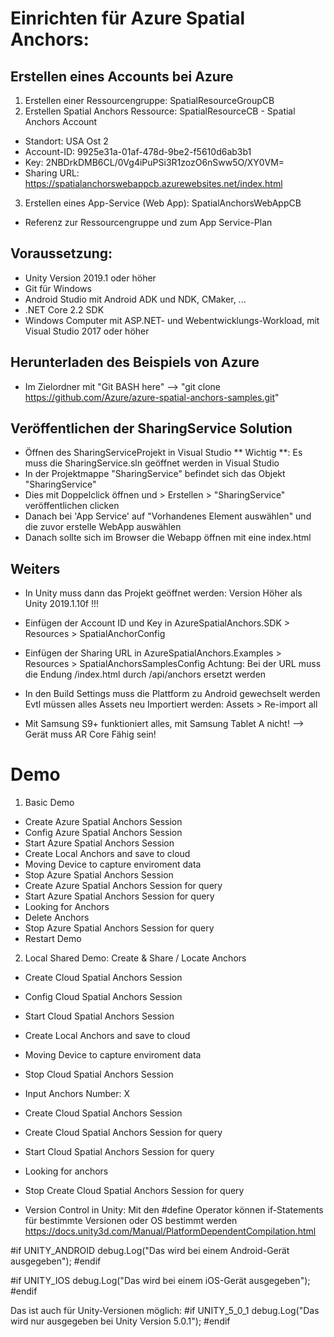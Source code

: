 ﻿# Einrichten für Azure Spatial Anchors:

## Erstellen eines Accounts bei Azure
1. Erstellen einer Ressourcengruppe: SpatialResourceGroupCB
2. Erstellen Spatial Anchors Ressource: SpatialResourceCB - Spatial Anchors Account
  * Standort: USA Ost 2
  * Account-ID: 9925e31a-01af-478d-9be2-f5610d6ab3b1
  * Key: 2NBDrkDMB6CL/0Vg4iPuPSi3R1zozO6nSww5O/XY0VM=
  * Sharing URL: https://spatialanchorswebappcb.azurewebsites.net/index.html
 3. Erstellen eines App-Service (Web App): SpatialAnchorsWebAppCB
  * Referenz zur Ressourcengruppe und zum App Service-Plan

## Voraussetzung:
* Unity Version 2019.1 oder höher
* Git für Windows
* Android Studio mit Android ADK und NDK, CMaker, ...
* .NET Core 2.2 SDK
* Windows Computer mit ASP.NET- und Webentwicklungs-Workload, mit Visual Studio 2017 oder höher

## Herunterladen des Beispiels von Azure
* Im Zielordner mit "Git BASH here" 
--> "git clone https://github.com/Azure/azure-spatial-anchors-samples.git"

## Veröffentlichen der SharingService Solution
* Öffnen des SharingServiceProjekt in Visual Studio
** Wichtig **: Es muss die SharingService.sln geöffnet werden in Visual Studio
* In der Projektmappe "SharingService" befindet sich das Objekt "SharingService"
* Dies mit Doppelclick öffnen und > Erstellen > "SharingService" veröffentlichen clicken
* Danach bei 'App Service' auf "Vorhandenes Element auswählen" und die zuvor erstelle WebApp auswählen
* Danach sollte sich im Browser die Webapp öffnen mit eine index.html 

## Weiters 
* In Unity muss dann das Projekt geöffnet werden: Version Höher als Unity 2019.1.10f !!!

* Einfügen der Account ID und Key in AzureSpatialAnchors.SDK > Resources > SpatialAnchorConfig

* Einfügen der Sharing URL in AzureSpatialAnchors.Examples > Resources > SpatialAnchorsSamplesConfig
	Achtung: Bei der URL muss die Endung /index.html durch /api/anchors ersetzt werden
* In den Build Settings muss die Plattform zu Android gewechselt werden
	Evtl müssen alles Assets neu Importiert werden: Assets > Re-import all 

* Mit Samsung S9+ funktioniert alles, mit Samsung Tablet A nicht! --> Gerät muss AR Core Fähig sein!

# Demo

1. Basic Demo
  - Create Azure Spatial Anchors Session
  - Config Azure Spatial Anchors Session 
  - Start Azure Spatial Anchors Session 
  - Create Local Anchors and save to cloud
  - Moving Device to capture enviroment data
  - Stop Azure Spatial Anchors Session 
  - Create Azure Spatial Anchors Session for query
  - Start Azure Spatial Anchors Session for query
  - Looking for Anchors
  - Delete Anchors
  - Stop Azure Spatial Anchors Session for query
  - Restart Demo

2. Local Shared Demo: Create & Share / Locate Anchors
  - Create Cloud Spatial Anchors Session
  - Config Cloud Spatial Anchors Session
  - Start Cloud Spatial Anchors Session
  - Create Local Anchors and save to cloud
  - Moving Device to capture enviroment data
  - Stop Cloud Spatial Anchors Session

  - Input Anchors Number: X
  - Create Cloud Spatial Anchors Session
  - Create Cloud Spatial Anchors Session for query
  - Start Cloud Spatial Anchors Session for query
  - Looking for anchors
  - Stop Create Cloud Spatial Anchors Session for query

* Version Control in Unity: 
Mit den #define Operator können if-Statements für bestimmte Versionen oder OS bestimmt werden
https://docs.unity3d.com/Manual/PlatformDependentCompilation.html

#if UNITY_ANDROID
	debug.Log("Das wird bei einem Android-Gerät ausgegeben");
#endif

#if UNITY_IOS
	debug.Log("Das wird bei einem iOS-Gerät ausgegeben");
#endif

Das ist auch für Unity-Versionen möglich:
#if UNITY_5_0_1
	debug.Log("Das wird nur ausgegeben bei Unity Version 5.0.1");
#endif